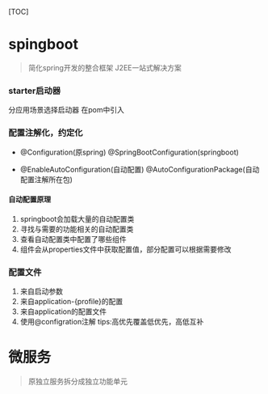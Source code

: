 [TOC]

# spingboot
> 简化spring开发的整合框架
> J2EE一站式解决方案

### starter启动器
分应用场景选择启动器
在pom中引入

### 配置注解化，约定化
- @Configuration(原spring)
@SpringBootConfiguration(springboot)

- @EnableAutoConfiguration(自动配置)
@AutoConfigurationPackage(自动配置注解所在包)

#### 自动配置原理
1. springboot会加载大量的自动配置类
2. 寻找与需要的功能相关的自动配置类
3. 查看自动配置类中配置了哪些组件
4. 组件会从properties文件中获取配置值，部分配置可以根据需要修改

### 配置文件
1. 来自启动参数
2. 来自application-{profile}的配置
3. 来自application的配置文件
4. 使用@configration注解
tips:高优先覆盖低优先，高低互补

# 微服务
> 原独立服务拆分成独立功能单元